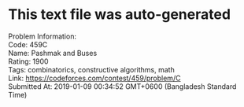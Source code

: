 # This text file was auto-generated  
  
Problem Information:  
Code: 459C  
Name: Pashmak and Buses  
Rating: 1900  
Tags: combinatorics, constructive algorithms, math  
Link: https://codeforces.com/contest/459/problem/C  
Submitted At: 2019-01-09 00:34:52 GMT+0600 (Bangladesh Standard Time)  
